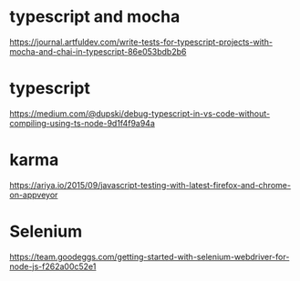 # typescript and mocha

https://journal.artfuldev.com/write-tests-for-typescript-projects-with-mocha-and-chai-in-typescript-86e053bdb2b6

# typescript

https://medium.com/@dupski/debug-typescript-in-vs-code-without-compiling-using-ts-node-9d1f4f9a94a

# karma

https://ariya.io/2015/09/javascript-testing-with-latest-firefox-and-chrome-on-appveyor

# Selenium

https://team.goodeggs.com/getting-started-with-selenium-webdriver-for-node-js-f262a00c52e1